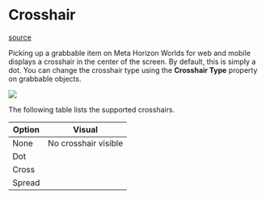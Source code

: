 # Crosshair

[source](https://developers.meta.com/horizon-worlds/learn/documentation/create-for-web-and-mobile/grabbable-entities/crosshair)

Picking up a grabbable item on Meta Horizon Worlds for web and mobile displays a crosshair in the center of the screen. By default, this is simply a dot. You can change the crosshair type using the **Crosshair Type** property on grabbable objects.

![](https://scontent.flba1-1.fna.fbcdn.net/v/t39.2365-6/452716174_512510484620241_3119320409997173911_n.png?_nc_cat=105&ccb=1-7&_nc_sid=e280be&_nc_ohc=Hygcsa6K1wAQ7kNvwFgO3UT&_nc_oc=Adlx2_W5nSjR2Zsa-R1LxH2TP3b1Ut1uQS9Ej6yEjjetvlHXqUWfOF1sTeaZXZ-eK-E&_nc_zt=14&_nc_ht=scontent.flba1-1.fna&_nc_gid=uaHpPw8AujOoHxc-v54yzg&oh=00_AfRuu-15Uw74iQcRGEuNTPG0ZqOm7a5WCokV-JqTPzilXA&oe=689B9E53)

The following table lists the supported crosshairs.

| Option | Visual |
| --- | --- |
| None | No crosshair visible |
| Dot |  |
| Cross |  |
| Spread |  |

 

 

 

 

 

 

 

 

 

 

 

 

 

 

 

 

 

 

 

 

 

 

 

 

 

 

 

 

 

 

 

 

 

 

 

 

 

 

 

 

 

 

 